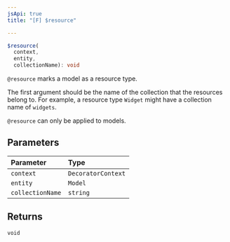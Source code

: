 ```yaml
---
jsApi: true
title: "[F] $resource"

---
```

```ts
$resource(
  context,
  entity,
  collectionName): void
```

`@resource` marks a model as a resource type.

The first argument should be the name of the collection that the resources
belong to.  For example, a resource type `Widget` might have a collection
name of `widgets`.

`@resource` can only be applied to models.

## Parameters

| Parameter | Type |
| :------ | :------ |
| `context` | `DecoratorContext` |
| `entity` | `Model` |
| `collectionName` | `string` |

## Returns

`void`
